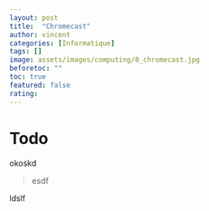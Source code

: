 ```yaml
---
layout: post
title:  "Chromecast"
author: vincent
categories: [Informatique]
tags: []
image: assets/images/computing/0_chromecast.jpg
beforetoc: ""
toc: true
featured: false
rating: 
---
```


# Todo

okoskd

> esdf


ldslf
